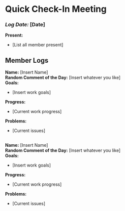 # Quick Check-In Meeting
### *Log Date:* [Date]

**Present:**
- [List all member present]

## Member Logs
**Name:** [Insert Name]\
**Random Comment of the Day:** [Insert whatever you like]\
**Goals:**
- [Insert work goals]
  
**Progress:**
  - [Current work progress]

**Problems:** 
- [Current issues]
## 


**Name:** [Insert Name]\
**Random Comment of the Day:** [Insert whatever you like]\
**Goals:**
- [Insert work goals]
  
**Progress:**
  - [Current work progress]

**Problems:** 
- [Current issues]
## 
